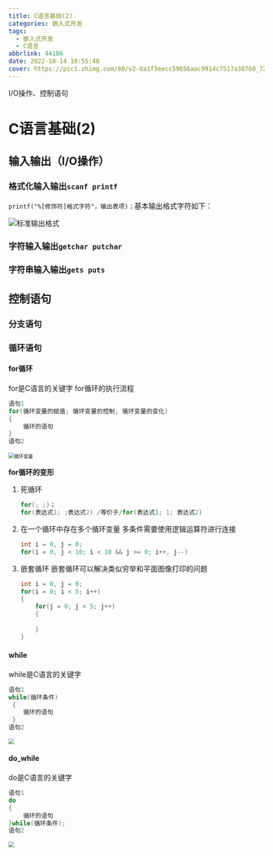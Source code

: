 ```yaml
---
title: C语言基础(2)
categories: 嵌入式开发
tags:
  - 嵌入式开发
  - C语言
abbrlink: 44186
date: 2022-10-14 10:55:48
cover: https://pic1.zhimg.com/80/v2-0a1f3eecc59656aac9914c7517a38760_720w.webp
---
```


I/O操作、控制语句

<!-- more -->

# C语言基础(2)

## 输入输出（I/O操作）

### 格式化输入输出`scanf printf`

`printf("%[修饰符]格式字符"，输出表项)；`基本输出格式字符如下：

![标准输出格式](http://img.dpool.love/202312071451992.png)

### 字符输入输出`getchar putchar`

### 字符串输入输出`gets puts`



## 控制语句

### 分支语句

### 循环语句

#### for循环

for是C语言的关键字
for循环的执行流程

```c
语句1
for(循环变量的赋值; 循环变量的控制; 循环变量的变化)
{
	循环的语句
}
语句2
```
<img src="http://img.dpool.love/202312071451326.png" alt="循环变量" style="zoom:67%;" />

**for循环的变形**

1. 死循环

   ```c
   for(; ;)；
   for(表达式1; ;表达式2)	/等价于/for(表达式1; 1; 表达式2)
   ```

2. 在一个循环中存在多个循环变量
   多条件需要使用逻辑运算符进行连接

   ```c
   int i = 0, j = 0;
   for(i = 0, j < 10; i < 10 && j >= 0; i++, j--)
   ```

3. 嵌套循环
   嵌套循环可以解决类似穷举和平面图像打印的问题

   ```c
   int i = 0, j = 0;
   for(i = 0; i < 5; i++)
   {
       for(j = 0; j < 5; j++)
       {
           
       }
   }
   ```

#### while

while是C语言的关键字

```c
语句1
while(循环条件)
 {
 	循环的语句
 }
语句2
```

<img src="http://img.dpool.love/202312071452040.png" style="zoom:67%;" />

#### do_while

do是C语言的关键字

```c
语句1
do
{
	循环的语句
}while(循环条件);
语句2
```

<img src="http://img.dpool.love/202312071452961.png" style="zoom:67%;" />
